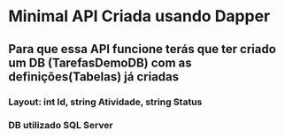 # Minimal API Criada usando Dapper

## Para que essa API funcione terás que ter criado um DB (TarefasDemoDB) com as definições(Tabelas) já criadas

### Layout: int Id, string Atividade, string Status

### DB utilizado SQL Server
